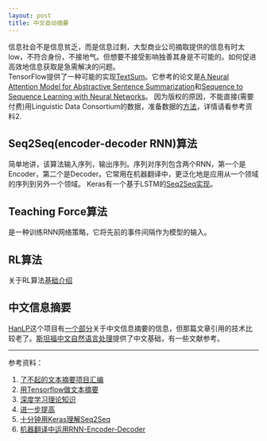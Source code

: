 ```yaml
---
layout: post
title: 中文自动摘要
---
```

信息社会不是信息贫乏，而是信息过剩，大型商业公司摘取提供的信息有时太low，不符合身份，不接地气。但想要不接受影响独善其身是不可能的。如何促进高效地信息获取是急需解决的问题。  
TensorFlow提供了一种可能的实现[TextSum](https://github.com/tensorflow/models/tree/master/research/textsum)。它参考的论文是[A Neural Attention Model for Abstractive Sentence Summarization](https://arxiv.org/abs/1509.00685)和[Sequence to Sequence Learning with Neural Networks](https://arxiv.org/abs/1409.3215)。
因为版权的原因，不能直接(需要付费)用Linguistic Data Consortium的数据，准备数据的[方法](https://github.com/surmenok/TextSum)，详情请看参考资料2.  

## Seq2Seq(encoder-decoder RNN)算法
简单地讲，该算法输入序列，输出序列。序列对序列包含两个RNN，第一个是Encoder，第二个是Decoder。它常用在机器翻译中，更泛化地是应用从一个领域的序列到另外一个领域。
Keras有一个基于LSTM的[Seq2Seq实现](https://github.com/keras-team/keras/blob/master/examples/lstm_seq2seq.py)。


## Teaching Force算法  
是一种训练RNN网络策略，它将先前的事件间隔作为模型的输入。
## RL算法  
关于RL算法[基础介绍](https://medium.com/@jonathan_hui/rl-basics-algorithms-and-terms-ae98314851d7)

## 中文信息摘要  
[HanLP](https://github.com/hankcs/HanLP)这个项目有[一个部分](https://github.com/letiantian/TextRank4ZH)关于中文信息摘要的信息，但那篇文章引用的技术比较老了。[斯坦福中文自然语言处理](https://nlp.stanford.edu/projects/chinese-nlp.shtml)提供了中文基础，有一些文献参考。

--- 
参考资料：
1. [了不起的文本摘要项目汇编](https://github.com/mathsyouth/awesome-text-summarization)
2. [用Tensorflow做文本摘要](http://pavel.surmenok.com/2016/10/15/how-to-run-text-summarization-with-tensorflow/)
3. [深度学习理论知识](http://www.deeplearningbook.org/)
4. [进一步提高](https://www.salesforce.com/products/einstein/ai-research/tl-dr-reinforced-model-abstractive-summarization/)
5. [十分钟用Keras理解Seq2Seq](https://blog.keras.io/a-ten-minute-introduction-to-sequence-to-sequence-learning-in-keras.html)
6. [机器翻译中运用RNN-Encoder-Decoder](https://medium.com/@gautam.karmakar/learning-phrase-representation-using-rnn-encoder-decoder-for-machine-translation-9171cd6a6574)
